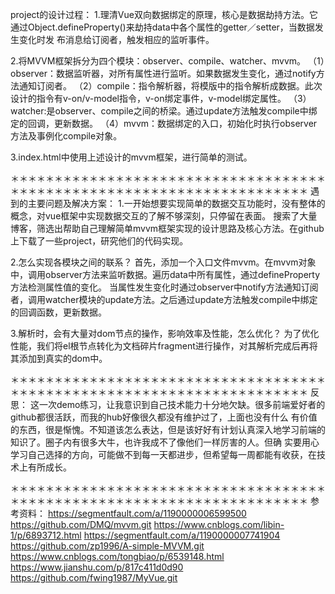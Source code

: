 project的设计过程：
1.理清Vue双向数据绑定的原理，核心是数据劫持方法。它通过Object.defineProperty()来劫持data中各个属性的getter／setter，当数据发生变化时发
布消息给订阅者，触发相应的监听事件。

2.将MVVM框架拆分为四个模块：observer、compile、watcher、mvvm。
（1）observer：数据监听器，对所有属性进行监听。如果数据发生变化，通过notify方法通知订阅者。
（2）compile：指令解析器，将模版中的指令解析成数据。此次设计的指令有v-on/v-model指令，v-on绑定事件，v-model绑定属性。
（3）watcher:是observer、compile之间的桥梁。通过update方法触发compile中绑定的回调，更新数据。
（4）mvvm：数据绑定的入口，初始化时执行observer方法及事例化compile对象。

3.index.html中使用上述设计的mvvm框架，进行简单的测试。



＊＊＊＊＊＊＊＊＊＊＊＊＊＊＊＊＊＊＊＊＊＊＊＊＊＊＊＊＊＊＊＊＊＊＊＊＊＊＊＊＊＊＊＊＊＊＊＊＊＊＊＊＊＊＊＊＊＊＊＊＊＊＊＊＊＊＊＊＊＊
遇到的主要问题及解决方案：
1.一开始想要实现简单的数据交互功能时，没有整体的概念，对vue框架中实现数据交互的了解不够深刻，只停留在表面。
    搜索了大量博客，筛选出帮助自己理解简单mvvm框架实现的设计思路及核心方法。在github上下载了一些project，研究他们的代码实现。

2.怎么实现各模块之间的联系？
    首先，添加一个入口文件mvvm。在mvvm对象中，调用observer方法来监听数据。遍历data中所有属性，通过defineProperty方法检测属性值的变化。
当属性发生变化时通过observer中notify方法通知订阅者，调用watcher模块的update方法。之后通过update方法触发compile中绑定的回调函数，更新数据。

3.解析时，会有大量对dom节点的操作，影响效率及性能，怎么优化？
    为了优化性能，我们将el根节点转化为文档碎片fragment进行操作，对其解析完成后再将其添加到真实的dom中。



＊＊＊＊＊＊＊＊＊＊＊＊＊＊＊＊＊＊＊＊＊＊＊＊＊＊＊＊＊＊＊＊＊＊＊＊＊＊＊＊＊＊＊＊＊＊＊＊＊＊＊＊＊＊＊＊＊＊＊＊＊＊＊＊＊＊＊＊＊＊
反思：
    这一次demo练习，让我意识到自己技术能力十分地欠缺。很多前端爱好者的github都很活跃，而我的hub好像很久都没有维护过了，上面也没有什么
有价值的东西，很是惭愧。不知道该怎么表达，但是该好好有计划认真深入地学习前端的知识了。圈子内有很多大牛，也许我成不了像他们一样厉害的人。但确
实要用心学习自己选择的方向，可能做不到每一天都进步，但希望每一周都能有收获，在技术上有所成长。



＊＊＊＊＊＊＊＊＊＊＊＊＊＊＊＊＊＊＊＊＊＊＊＊＊＊＊＊＊＊＊＊＊＊＊＊＊＊＊＊＊＊＊＊＊＊＊＊＊＊＊＊＊＊＊＊＊＊＊＊＊＊＊＊＊＊＊＊＊＊
参考资料：
https://segmentfault.com/a/1190000006599500
https://github.com/DMQ/mvvm.git
https://www.cnblogs.com/libin-1/p/6893712.html
https://segmentfault.com/a/1190000007741904
https://github.com/zp1996/A-simple-MVVM.git
https://www.cnblogs.com/tongbiao/p/6539148.html
https://www.jianshu.com/p/817c411d0d90
https://github.com/fwing1987/MyVue.git

